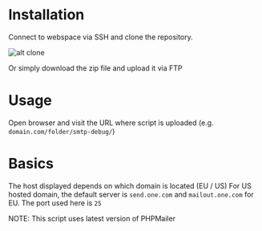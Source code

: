 # Installation

Connect to webspace via SSH and clone the repository.

![alt clone](http://cdn.isprototypeof.me/ssh-clone.gif)

Or simply download the zip file and upload it via FTP

# Usage
Open browser and visit the URL where script is uploaded (e.g. `domain.com/folder/smtp-debug/`)

# Basics
The host displayed depends on which domain is located (EU / US)
For US hosted domain, the default server is `send.one.com` and `mailout.one.com` for EU.
The port used here is `25`

NOTE: This script uses latest version of PHPMailer
